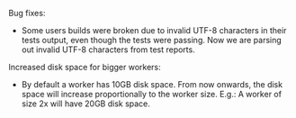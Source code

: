 Bug fixes:

* Some users builds were broken due to invalid UTF-8 characters in their
  tests output, even though the tests were passing. Now we are parsing
  out invalid UTF-8 characters from test reports.

Increased disk space for bigger workers:

* By default a worker has 10GB disk space. From now onwards, the disk space
  will increase proportionally to the worker size. E.g.: A worker of
size 2x will have 20GB disk space.
